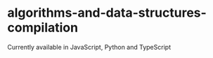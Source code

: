 # algorithms-and-data-structures-compilation
Currently available in JavaScript, Python and TypeScript
